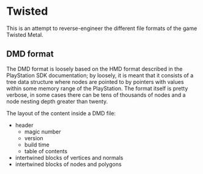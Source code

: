 
# Twisted

This is an attempt to reverse-engineer the different file formats of the game Twisted Metal.

## DMD format

The DMD format is loosely based on the HMD format described in the PlayStation SDK documentation; by loosely, it is meant that it consists of a tree data structure where nodes are pointed to by pointers with values within some memory range of the PlayStation. The format itself is pretty verbose, in some cases there can be tens of thousands of nodes and a node nesting depth greater than twenty.

The layout of the content inside a DMD file:

- header
  - magic number
  - version
  - build time
  - table of contents
- intertwined blocks of vertices and normals
- intertwined blocks of nodes and polygons
